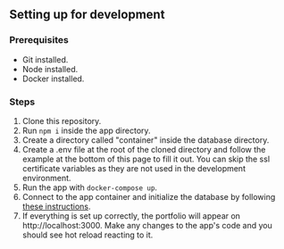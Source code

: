 ## Setting up for development

### Prerequisites

- Git installed.
- Node installed.
- Docker installed.

### Steps

1. Clone this repository.
2. Run `npm i` inside the app directory.
3. Create a directory called "container" inside the database directory.
4. Create a .env file at the root of the cloned directory and follow the example at the bottom of this page to fill it out. You can skip the ssl certificate variables as they are not used in the development environment.
5. Run the app with `docker-compose up`.
6. Connect to the app container and initialize the database by following [these instructions](database-and-migrations#Initialization).
7. If everything is set up correctly, the portfolio will appear on http://localhost:3000. Make any changes to the app's code and you should see hot reload reacting to it.
